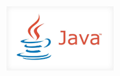 <div>
  <img src="https://github.com/drug173/drug173/blob/main/image/java.jpg" width="250" height="150"/>
</div>
